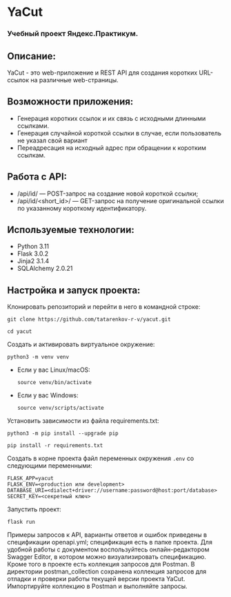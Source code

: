 # YaCut
### Учебный проект Яндекс.Практикум.
## Описание:
YaCut - это web-приложение и REST API для создания коротких URL-ссылок на различные web-страницы.
## Возможности приложения:

- Генерация коротких ссылок и их связь с исходными длинными ссылками.
- Генерация случайной короткой ссылки в случае, если пользователь не указал свой вариант
- Переадресация на исходный адрес при обращении к коротким ссылкам.

## Работа с API:
- /api/id/ — POST-запрос на создание новой короткой ссылки;
- /api/id/<short_id>/ — GET-запрос на получение оригинальной ссылки по указанному короткому идентификатору.

## Используемые технологии:
- Python 3.11
- Flask 3.0.2
- Jinja2 3.1.4
- SQLAlchemy 2.0.21

## Настройка и запуск проекта: 
Клонировать репозиторий и перейти в него в командной строке:

```
git clone https://github.com/tatarenkov-r-v/yacut.git
```

```
cd yacut
```

Cоздать и активировать виртуальное окружение:

```
python3 -m venv venv
```

* Если у вас Linux/macOS:

    ```
    source venv/bin/activate
    ```

* Если у вас Windows:

    ```
    source venv/scripts/activate
    ```

Установить зависимости из файла requirements.txt:

```
python3 -m pip install --upgrade pip
```

```
pip install -r requirements.txt
```
Cоздать в корне проекта файл переменных окружения `.env` со следующими переменными:
```
FLASK_APP=yacut
FLASK_ENV=<production или development>
DATABASE_URI=<dialect+driver://username:password@host:port/database>
SECRET_KEY=<секретный ключ>
```
Запустить проект:

```commandline
flask run
```
Примеры запросов к API, варианты ответов и ошибок приведены в спецификации openapi.yml; спецификация есть в папке проекта. 
Для удобной работы с документом воспользуйтесь онлайн-редактором Swagger Editor, в котором можно визуализировать спецификацию.
Кроме того в проекте есть коллекция запросов для Postman.
В директории postman_collection сохранена коллекция запросов для отладки и проверки работы текущей версии проекта YaCut.
Импортируйте коллекцию в Postman и выполняйте запросы.